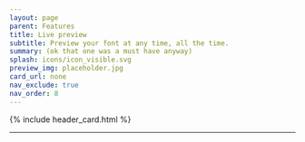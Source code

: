 ```yaml
---
layout: page
parent: Features
title: Live preview
subtitle: Preview your font at any time, all the time.
summary: (ok that one was a must have anyway)
splash: icons/icon_visible.svg
preview_img: placeholder.jpg
card_url: none
nav_exclude: true
nav_order: 8
---
```


{% include header_card.html %}

---